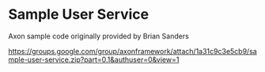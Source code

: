 # Sample User Service

Axon sample code originally provided by Brian Sanders

https://groups.google.com/group/axonframework/attach/1a31c9c3e5cb9/sample-user-service.zip?part=0.1&authuser=0&view=1
